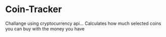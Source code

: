 # Coin-Tracker
Challange using cryptocurrency api... Calculates how much selected coins you can buy with the money you have
